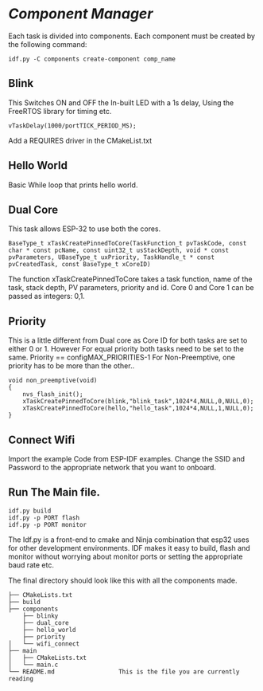# _Component Manager_
Each task is divided into components. Each component must be created by the following command:
```
idf.py -C components create-component comp_name
```

## Blink
This Switches ON and OFF the In-built LED with a 1s delay, Using the FreeRTOS library for timing etc.
```
vTaskDelay(1000/portTICK_PERIOD_MS);
```
Add a REQUIRES driver in the CMakeList.txt 

## Hello World
Basic While loop that prints hello world.

## Dual Core
This task allows ESP-32 to use both the cores.
```
BaseType_t xTaskCreatePinnedToCore(TaskFunction_t pvTaskCode, const char * const pcName, const uint32_t usStackDepth, void * const pvParameters, UBaseType_t uxPriority, TaskHandle_t * const pvCreatedTask, const BaseType_t xCoreID)

```
The function xTaskCreatePinnedToCore takes a task function, name of the task, stack depth, PV parameters, priority and id.
Core 0 and Core 1 can be passed as integers: 0,1.

## Priority
This is a little different from Dual core as Core ID for both tasks are set to either 0 or 1. However For equal priority both tasks need to be set to the same. Priority == configMAX_PRIORITIES-1
For Non-Preemptive, one priority has to be more than the other..
```
void non_preemptive(void)
{
    nvs_flash_init();
    xTaskCreatePinnedToCore(blink,"blink_task",1024*4,NULL,0,NULL,0);
    xTaskCreatePinnedToCore(hello,"hello_task",1024*4,NULL,1,NULL,0);
}
```
## Connect Wifi
Import the example Code from ESP-IDF examples. Change the SSID and Password to the appropriate network that you want to onboard.

## Run The Main file.
```
idf.py build
idf.py -p PORT flash
idf.py -p PORT monitor
```
The Idf.py is a front-end to cmake and Ninja combination that esp32 uses for other development environments. IDF makes it easy to build, flash and monitor without worrying about monitor ports or setting the appropriate baud rate etc.



The final directory should look like this with all the components made.
```
├── CMakeLists.txt
├── build
├── components
    ├── blinky
    ├── dual_core
    ├── hello_world
    ├── priority
│   └── wifi_connect
├── main
│   ├── CMakeLists.txt
│   └── main.c
└── README.md                  This is the file you are currently reading
```

